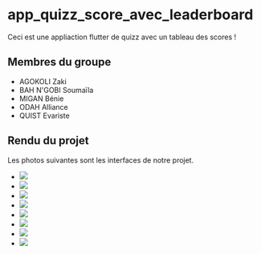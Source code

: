# app_quizz_score_avec_leaderboard

Ceci est une appliaction flutter de quizz avec un tableau des scores !

## Membres du groupe 

- AGOKOLI Zaki
- BAH N'GOBI Soumaïla
- MIGAN Bénie
- ODAH Alliance 
- QUIST Evariste 

## Rendu du projet 

Les photos suivantes sont les interfaces de notre projet. 

- [](images) ![](images/home.jpg)
- ![](images/menu.jpg)
- ![](images/nom.jpg)
- ![](images/nom2.jpg)
- ![](images/quizSolo.jpg)
- ![](images/score-top.jpg)
- ![](images/multijoueur.jpg)
- ![](images/rules.jpg) 
